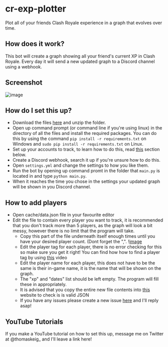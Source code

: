 # cr-exp-plotter
Plot all of your friends Clash Royale experience in a graph that evolves over time.

## How does it work?
This bot will create a graph showing all your friend's current XP in Clash Royale. Every day it will send a new updated graph to a Discord channel using a webhook.

## Screenshot
![image](https://user-images.githubusercontent.com/60482551/142044106-a48845d0-0245-434a-9dca-19cabaa5559c.png)

## How do I set this up?
* Download the files [here](https://github.com/thomaskeig/cr-exp-plotter/archive/refs/heads/main.zip) and unzip the folder.
* Open up command prompt (or command line if you're using linux) in the directory of all the files and install the required packages. You can do this by using the command `pip install -r requirements.txt` on Windows and `sudo pip install -r requirements.txt` on Linux.
* Set up your accounts to track, to learn how to do this, read [this](https://github.com/thomaskeig/cr-exp-plotter#how-to-add-players) section below.
* Create a Discord webhook, search it up if you're unsure how to do this.
* Open `settings.yml` and change the settings to how you like them.
* Run the bot by opening up command promt in the folder that `main.py` is located in and type `python main.py`.
* When it reaches the time you chose in the settings your updated graph will be shown in you Discord channel.

## How to add players
* Open cache/data.json file in your favourite editor
* Edit the file to contain every player you want to track, it is recommended that you don't track more than 5 players, as the graph will look a bit messy, however there is no limit that the program will take.
  * Copy this part of the file underneath itself enough times until you have your desired player count. (Dont forget the ",". \![image](https://user-images.githubusercontent.com/60482551/142044002-35ab9177-f268-47d1-8ca5-9dd9c197f973.png)
  * Edit the player tag for each player, there is no error checking for this so make sure you get it right! You can find how how to find a player tag by using [this](https://www.youtube.com/watch?v=A1FWTjBw73k) video
  * Edit the player name for each player, this does not have to be the same is their in-game name, it is the name that will be shown on the graph.
  * The "xp" and "dates" list should be left empty. The program will fill these in appropriately.
  * It is advised that you copy the entire new file contents into [this](https://jsonlint.com/) website to check is is valid JSON
  * If you have any issues please create a new issue [here](https://github.com/thomaskeig/cr-exp-plotter/issues) and I'll reply asap!


## YouTube Tutorials
If you make a YouTube tutorial on how to set this up, message me on Twitter at @thomaskeig_ and I'll leave a link here!
